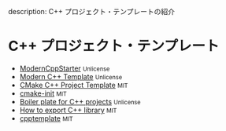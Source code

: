 description: C++ プロジェクト・テンプレートの紹介

# C++ プロジェクト・テンプレート

- [ModernCppStarter](https://github.com/TheLartians/ModernCppStarter) <small>Unlicense</small>
- [Modern C++ Template](https://github.com/filipdutescu/modern-cpp-template) <small>Unlicense</small>
- [CMake C++ Project Template](https://github.com/kigster/cmake-project-template) <small>MIT</small>
- [cmake-init](https://github.com/cginternals/cmake-init) <small>MIT</small>
- [Boiler plate for C++ projects](https://github.com/bsamseth/cpp-project) <small>Unlicense</small>
- [How to export C++ library](https://github.com/robotology/how-to-export-cpp-library) <small>MIT</small>
- [cpptemplate](https://github.com/Ben1980/cpptemplate) <small>MIT</small>
